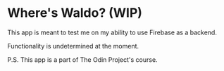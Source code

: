 # Where's Waldo? (WIP)

This app is meant to test me on my ability to use Firebase as a backend.

Functionality is undetermined at the moment.

P.S. This app is a part of The Odin Project's course.
